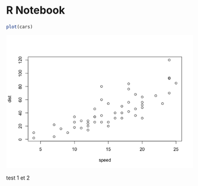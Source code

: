 R Notebook
================

``` r
plot(cars)
```

![](test_github_files/figure-gfm/unnamed-chunk-1-1.png)<!-- -->

test 1 et 2
